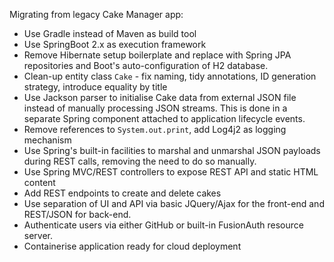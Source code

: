 Migrating from legacy Cake Manager app:

* Use Gradle instead of Maven as build tool
* Use SpringBoot 2.x as execution framework
* Remove Hibernate setup boilerplate and replace with Spring JPA repositories and Boot's auto-configuration of H2 database.    
* Clean-up entity class `Cake` - fix naming, tidy annotations, ID generation strategy, introduce equality by title
* Use Jackson parser to initialise Cake data from external JSON file instead of manually processing JSON streams. 
  This is done in a separate Spring component attached to application lifecycle events.   
* Remove references to `System.out.print`, add Log4j2 as logging mechanism
* Use Spring's built-in facilities to marshal and unmarshal JSON payloads during REST calls, removing the need to do so manually.
* Use Spring MVC/REST controllers to expose REST API and static HTML content
* Add REST endpoints to create and delete cakes   
* Use separation of UI and API via basic JQuery/Ajax for the front-end and REST/JSON for back-end.
* Authenticate users via either GitHub or built-in FusionAuth resource server. 
* Containerise application ready for cloud deployment


